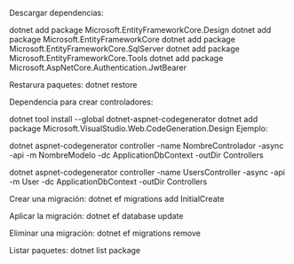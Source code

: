 Descargar dependencias:

dotnet add package Microsoft.EntityFrameworkCore.Design
dotnet add package Microsoft.EntityFrameworkCore
dotnet add package Microsoft.EntityFrameworkCore.SqlServer
dotnet add package Microsoft.EntityFrameworkCore.Tools
dotnet add package Microsoft.AspNetCore.Authentication.JwtBearer

Restarura paquetes:
dotnet restore



Dependencia para crear controladores:

dotnet tool install --global dotnet-aspnet-codegenerator
dotnet add package Microsoft.VisualStudio.Web.CodeGeneration.Design
Ejemplo:

dotnet aspnet-codegenerator controller -name NombreControlador -async -api -m NombreModelo -dc ApplicationDbContext -outDir Controllers

dotnet aspnet-codegenerator controller -name UsersController -async -api -m User -dc ApplicationDbContext -outDir Controllers


Crear una migración:
dotnet ef migrations add InitialCreate

Aplicar la migración:
dotnet ef database update

Eliminar una migraciòn:
dotnet ef migrations remove

Listar paquetes:
dotnet list package